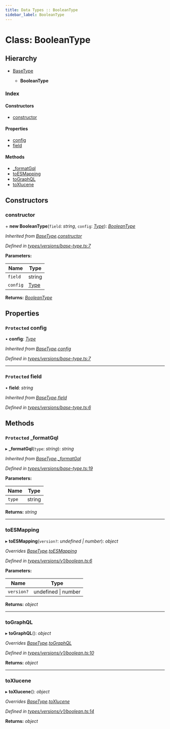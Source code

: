 ```yaml
---
title: Data Types :: BooleanType
sidebar_label: BooleanType
---
```


# Class: BooleanType

## Hierarchy

* [BaseType](basetype.md)

  * **BooleanType**

### Index

#### Constructors

* [constructor](booleantype.md#constructor)

#### Properties

* [config](booleantype.md#protected-config)
* [field](booleantype.md#protected-field)

#### Methods

* [_formatGql](booleantype.md#protected-_formatgql)
* [toESMapping](booleantype.md#toesmapping)
* [toGraphQL](booleantype.md#tographql)
* [toXlucene](booleantype.md#toxlucene)

## Constructors

###  constructor

\+ **new BooleanType**(`field`: *string*, `config`: *[Type](../overview.md#type)*): *[BooleanType](booleantype.md)*

*Inherited from [BaseType](basetype.md).[constructor](basetype.md#constructor)*

*Defined in [types/versions/base-type.ts:7](https://github.com/terascope/teraslice/blob/e7b0edd3/packages/data-types/src/types/versions/base-type.ts#L7)*

**Parameters:**

Name | Type |
------ | ------ |
`field` | string |
`config` | [Type](../overview.md#type) |

**Returns:** *[BooleanType](booleantype.md)*

## Properties

### `Protected` config

• **config**: *[Type](../overview.md#type)*

*Inherited from [BaseType](basetype.md).[config](basetype.md#protected-config)*

*Defined in [types/versions/base-type.ts:7](https://github.com/terascope/teraslice/blob/e7b0edd3/packages/data-types/src/types/versions/base-type.ts#L7)*

___

### `Protected` field

• **field**: *string*

*Inherited from [BaseType](basetype.md).[field](basetype.md#protected-field)*

*Defined in [types/versions/base-type.ts:6](https://github.com/terascope/teraslice/blob/e7b0edd3/packages/data-types/src/types/versions/base-type.ts#L6)*

## Methods

### `Protected` _formatGql

▸ **_formatGql**(`type`: *string*): *string*

*Inherited from [BaseType](basetype.md).[_formatGql](basetype.md#protected-_formatgql)*

*Defined in [types/versions/base-type.ts:19](https://github.com/terascope/teraslice/blob/e7b0edd3/packages/data-types/src/types/versions/base-type.ts#L19)*

**Parameters:**

Name | Type |
------ | ------ |
`type` | string |

**Returns:** *string*

___

###  toESMapping

▸ **toESMapping**(`version?`: *undefined | number*): *object*

*Overrides [BaseType](basetype.md).[toESMapping](basetype.md#abstract-toesmapping)*

*Defined in [types/versions/v1/boolean.ts:6](https://github.com/terascope/teraslice/blob/e7b0edd3/packages/data-types/src/types/versions/v1/boolean.ts#L6)*

**Parameters:**

Name | Type |
------ | ------ |
`version?` | undefined \| number |

**Returns:** *object*

___

###  toGraphQL

▸ **toGraphQL**(): *object*

*Overrides [BaseType](basetype.md).[toGraphQL](basetype.md#abstract-tographql)*

*Defined in [types/versions/v1/boolean.ts:10](https://github.com/terascope/teraslice/blob/e7b0edd3/packages/data-types/src/types/versions/v1/boolean.ts#L10)*

**Returns:** *object*

___

###  toXlucene

▸ **toXlucene**(): *object*

*Overrides [BaseType](basetype.md).[toXlucene](basetype.md#abstract-toxlucene)*

*Defined in [types/versions/v1/boolean.ts:14](https://github.com/terascope/teraslice/blob/e7b0edd3/packages/data-types/src/types/versions/v1/boolean.ts#L14)*

**Returns:** *object*
